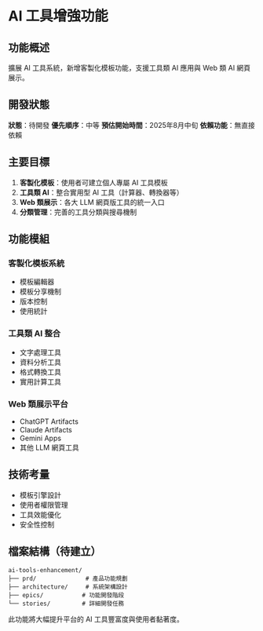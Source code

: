 # AI 工具增強功能

## 功能概述

擴展 AI 工具系統，新增客製化模板功能，支援工具類 AI 應用與 Web 類 AI 網頁展示。

## 開發狀態

**狀態**：待開發
**優先順序**：中等
**預估開始時間**：2025年8月中旬
**依賴功能**：無直接依賴

## 主要目標

1. **客製化模板**：使用者可建立個人專屬 AI 工具模板
2. **工具類 AI**：整合實用型 AI 工具（計算器、轉換器等）
3. **Web 類展示**：各大 LLM 網頁版工具的統一入口
4. **分類管理**：完善的工具分類與搜尋機制

## 功能模組

### 客製化模板系統
- 模板編輯器
- 模板分享機制
- 版本控制
- 使用統計

### 工具類 AI 整合
- 文字處理工具
- 資料分析工具
- 格式轉換工具
- 實用計算工具

### Web 類展示平台
- ChatGPT Artifacts
- Claude Artifacts  
- Gemini Apps
- 其他 LLM 網頁工具

## 技術考量

- 模板引擎設計
- 使用者權限管理
- 工具效能優化
- 安全性控制

## 檔案結構（待建立）

```
ai-tools-enhancement/
├── prd/              # 產品功能規劃
├── architecture/     # 系統架構設計
├── epics/           # 功能開發階段
└── stories/         # 詳細開發任務
```

此功能將大幅提升平台的 AI 工具豐富度與使用者黏著度。